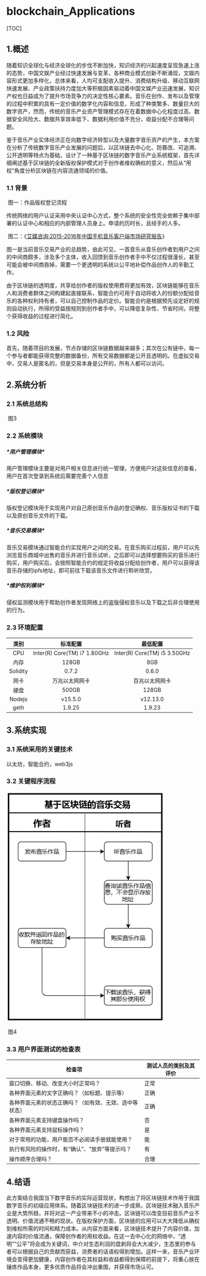 

# blockchain_Applications

[TOC]



## 1.概述

​       随着知识全球化与经济全球化的步伐不断加快，知识经济的兴起速度呈现急速上涨的态势，中国文娱产业经过快速发展与变革，各种商业模式创新不断涌现，文娱内容形式更加多样化，总体来看，人均可支配收入提升、消费结构升级、移动互联网快速发展、产业政策扶持力度加大等积极因素驱动着中国文娱产业迅速发展，知识产权也日益成为了提升市场竞争力的决定性核心要素。音乐在创作、发布以及管理的过程中积累的具有一定价值的数字化内容和信息，形成了种类繁多、数量巨大的数字资产，然而，传统的音乐产业资产管理模式存在在着数据中心化程度过高、数据安全风险大、数据共享效率低下、数据利用价值不充分，收益分配不合理等问题。

​        鉴于音乐产业实体经济正在向数字经济转型以及大量数字音乐资产的产生，本方案在分析了传统数字音乐产业发展的问题后，以区块链去中心化、防篡改、可追溯、公开透明等特点为基础，设计了一种基于区块链的数字音乐产业系统框架，首先详细阐述基于区块链的全新版权保护模式对于创作者维权确权的意义，然后从“用权”角度分析区块链在内容流通领域的价值。

### 1.1 背景

​                                                图一：作品版权登记流程

​          传统网络的用户认证采用中央认证中心方式，整个系统的安全性完全依赖于集中部署的认证中心和相应的内部管理人员身上。申请的历时长，且经手的人多。

​                                                图二：《[艾媒咨询:2015-2016年中国手机音乐客户端市场研究报告](http://report.iimedia.cn/repo1-0/1444.html)》

​         图一是当前音乐交易产业的总趋势，由此可见，一首音乐从音乐创作者到用户之间的中间商颇多，涉及多个主体，收入回馈到音乐创作者手中不仅过程很漫长，甚至可能会被中间商吞掉，需要一个更透明的系统以公平地补偿作品创作人的辛勤工作。

​         由于区块链的透明度，共享给创作者的版权使用费将更加有效，区块链能够在音乐人和消费者群体之间构建起直接联系，智能合约可用于自动将收入的份额分配给音乐的各种权利持有者，可以自己控制作品的定价。智能合约是根据预先设定好的规则自动执行，所得的受益按规则到创作者手中，可以降低复杂性、节省时间，将整个获得收益的过程进行简化。

### 1.2 风险

​         首先，随着项目的发展，节点存储的区块链数据越来越多；其次在公有链中，每一个参与者都能获得完整的数据备份，所有交易数据都是公开且透明的。在虚拟交易中，交易人是匿名的，但是交易本身是公开的，所有人都可以访问。

## 2.系统分析

### 2.1 系统总结构

​                                                                           图3

### 2.2 系统模块

##### ***\*用户管理模块\****

  用户管理模块主要是对用户相关信息进行统一管理，方便用户对这些信息的查看，用户在首次登录到系统后需要完善个人信息

##### ***\*版权登记模块\****

  版权登记模块用于实现用户对自己原创音乐作品的登记确权、音乐版权证书的下载以及原创音乐文件的下载。

##### ***\*音乐交易模块\****

  音乐交易模块通过智能合约实现用户之间的交易。在音乐购买过程前，用户可以先浏览音乐商城中出售的音乐并进行音乐试听，之后即可以选择想要购买的音乐进行购买，用户购买后，会按照智能合约的规定将收益分配给创作者，用户可以获得该音乐存储的ipfs地址，即可前往下载该音乐文件进行聆听欣赏。

##### ***\*维护权利模块\****

  侵权监测模块用于帮助创作者发现网络上的盗版侵权音乐以及下载之后非合理使用的行为。

### 2.3 环境配置

|   类别   |           标准配置           |           最低配置           |
| :------: | :--------------------------: | :--------------------------: |
|   CPU    | Inter(R) Core(TM) i7 1.80GHz | Inter(R) Core(TM) i5 3.50GHz |
|   内存   |            128GB             |             8GB              |
| Solidity |            0.7.2             |            0.6.0             |
|   网卡   |        万兆以太网网卡        |        百兆以太网网卡        |
|   硬盘   |            500GB             |            128GB             |
|  Nodejs  |           v15.5.0            |           v12.13.0           |
|   geth   |            1.9.25            |            1.9.23            |

## 3.系统实现

### 3.1 系统采用的关键技术

以太坊，智能合约，web3js

### 3.2 关键程序流程

![images](https://github.com/xiaowan-zml/blockchain_Applications/blob/main/image/1222.png)                                                                  

​                                                                                      图4

### 3.3 用户界面测试的检查表

| 检查项                                                 | 测试人员的类别及其评价 |
| ------------------------------------------------------ | ---------------------- |
| 窗口切换、移动、改变大小时正常吗？                     | 正常                   |
| 各种界面元素的文字正确吗？（如标题、提示等）           | 正确                   |
| 各种界面元素的状态正确吗？（如有效、无效、选中等状态） | 正确                   |
| 各种界面元素支持键盘操作吗？                           | 否                     |
| 各种界面元素支持鼠标操作吗？                           | 是                     |
| 对于常用的功能，用户能否不必阅读手册就能使用？         | 能                     |
| 执行有风险的操作时，有“确认”、“放弃”等提示吗？         | 有                     |
| 操作顺序合理吗？                                       | 合理                   |

## 4.结语

​         此方案结合我国当下数字音乐的实际运营现状，构想出了将区块链技术作用于我国数字音乐的初级应用体系。随着区块链技术的进一步成熟，区块链技术融入音乐产业是大势所趋，并将对这一产业带来不小的冲击。区块链可以改变目前音乐产业不透明、价值流通不畅的现状。在版权保护方面，区块链的应用可以大大降低从确权到维权所需的时间和精力成本。从内容方面来看，区块链技术提升了内容价值，加速内容的价值流通，保障创作者的用权收益。在这一去中心化的网络中，“透明”“公平”将会成为关键词，中介对生态利润的盘剥将会大大减少，生态里的参与者可以根据自己的贡献而获益，消费者的话语权得到增加。这样一来，音乐产业环境会变得更加健康，内容创作者在其权益和收益都得到保障的前提下，将重心放在锤炼作品本身，更多优质作品将会冲出重围，并获得市场认可。